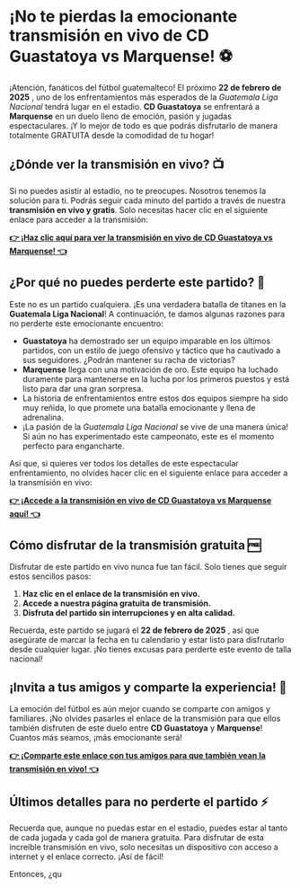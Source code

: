 # ¡No te pierdas la emocionante transmisión en vivo de CD Guastatoya vs Marquense! ⚽

¡Atención, fanáticos del fútbol guatemalteco! El próximo **22 de febrero de 2025** , uno de los enfrentamientos más esperados de la _Guatemala Liga Nacional_ tendrá lugar en el estadio. **CD Guastatoya** se enfrentará a **Marquense** en un duelo lleno de emoción, pasión y jugadas espectaculares. ¡Y lo mejor de todo es que podrás disfrutarlo de manera totalmente GRATUITA desde la comodidad de tu hogar!

## ¿Dónde ver la transmisión en vivo? 📺

Si no puedes asistir al estadio, no te preocupes. Nosotros tenemos la solución para ti. Podrás seguir cada minuto del partido a través de nuestra **transmisión en vivo y gratis**. Solo necesitas hacer clic en el siguiente enlace para acceder a la transmisión:

[**👉 ¡Haz clic aquí para ver la transmisión en vivo de CD Guastatoya vs Marquense! 👈**](https://tinyurl.com/livestreamfreeo?st=CD+Guastatoya+vs+Marquense&si=gh)

## ¿Por qué no puedes perderte este partido? 🤔

Este no es un partido cualquiera. ¡Es una verdadera batalla de titanes en la **Guatemala Liga Nacional**! A continuación, te damos algunas razones para no perderte este emocionante encuentro:

- **Guastatoya** ha demostrado ser un equipo imparable en los últimos partidos, con un estilo de juego ofensivo y táctico que ha cautivado a sus seguidores. ¿Podrán mantener su racha de victorias?
- **Marquense** llega con una motivación de oro. Este equipo ha luchado duramente para mantenerse en la lucha por los primeros puestos y está listo para dar una gran sorpresa.
- La historia de enfrentamientos entre estos dos equipos siempre ha sido muy reñida, lo que promete una batalla emocionante y llena de adrenalina.
- ¡La pasión de la _Guatemala Liga Nacional_ se vive de una manera única! Si aún no has experimentado este campeonato, este es el momento perfecto para engancharte.

Así que, si quieres ver todos los detalles de este espectacular enfrentamiento, no olvides hacer clic en el siguiente enlace para acceder a la transmisión en vivo:

[**👉 ¡Accede a la transmisión en vivo de CD Guastatoya vs Marquense aquí! 👈**](https://tinyurl.com/livestreamfreeo?st=CD+Guastatoya+vs+Marquense&si=gh)

## Cómo disfrutar de la transmisión gratuita 🆓

Disfrutar de este partido en vivo nunca fue tan fácil. Solo tienes que seguir estos sencillos pasos:

1. **Haz clic en el enlace de la transmisión en vivo.**
2. **Accede a nuestra página gratuita de transmisión.**
3. **Disfruta del partido sin interrupciones y en alta calidad.**

Recuerda, este partido se jugará el **22 de febrero de 2025** , así que asegúrate de marcar la fecha en tu calendario y estar listo para disfrutarlo desde cualquier lugar. ¡No tienes excusas para perderte este evento de talla nacional!

## ¡Invita a tus amigos y comparte la experiencia! 🎉

La emoción del fútbol es aún mejor cuando se comparte con amigos y familiares. ¡No olvides pasarles el enlace de la transmisión para que ellos también disfruten de este duelo entre **CD Guastatoya** y **Marquense**! Cuantos más seamos, ¡más emocionante será!

[**👉 ¡Comparte este enlace con tus amigos para que también vean la transmisión en vivo! 👈**](https://tinyurl.com/livestreamfreeo?st=CD+Guastatoya+vs+Marquense&si=gh)

## Últimos detalles para no perderte el partido ⚡

Recuerda que, aunque no puedas estar en el estadio, puedes estar al tanto de cada jugada y cada gol de manera gratuita. Para disfrutar de esta increíble transmisión en vivo, solo necesitas un dispositivo con acceso a internet y el enlace correcto. ¡Así de fácil!

Entonces, ¿qu
